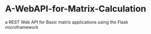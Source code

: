 # A-WebAPI-for-Matrix-Calculation
 a REST Web API for Basic matrix applications using the Flask microframework
